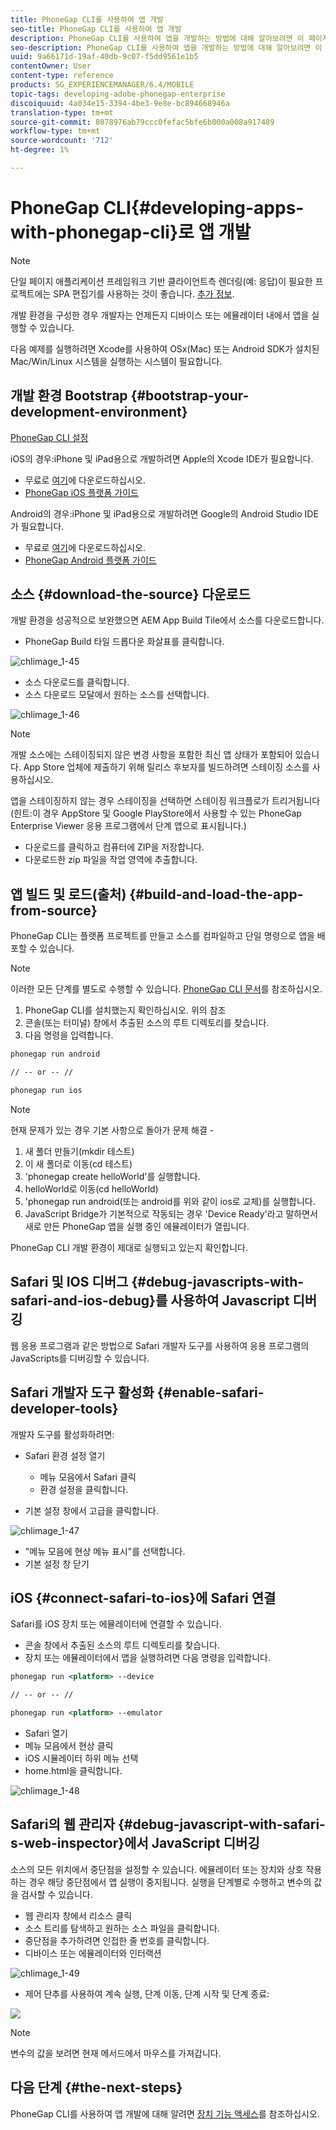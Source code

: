 ```yaml
---
title: PhoneGap CLI를 사용하여 앱 개발
seo-title: PhoneGap CLI를 사용하여 앱 개발
description: PhoneGap CLI를 사용하여 앱을 개발하는 방법에 대해 알아보려면 이 페이지를 따르십시오.
seo-description: PhoneGap CLI를 사용하여 앱을 개발하는 방법에 대해 알아보려면 이 페이지를 따르십시오.
uuid: 9a66171d-19af-40db-9c07-f5dd9561e1b5
contentOwner: User
content-type: reference
products: SG_EXPERIENCEMANAGER/6.4/MOBILE
topic-tags: developing-adobe-phonegap-enterprise
discoiquuid: 4a034e15-3394-4be3-9e8e-bc894668946a
translation-type: tm+mt
source-git-commit: 8078976ab79ccc0fefac5bfe6b000a008a917489
workflow-type: tm+mt
source-wordcount: '712'
ht-degree: 1%

---
```



# PhoneGap CLI{#developing-apps-with-phonegap-cli}로 앱 개발

>[!NOTE]
>
>단일 페이지 애플리케이션 프레임워크 기반 클라이언트측 렌더링(예: 응답)이 필요한 프로젝트에는 SPA 편집기를 사용하는 것이 좋습니다. [추가 정보](/help/sites-developing/spa-overview.md).

개발 환경을 구성한 경우 개발자는 언제든지 디바이스 또는 에뮬레이터 내에서 앱을 실행할 수 있습니다.

다음 예제를 실행하려면 Xcode를 사용하여 OSx(Mac) 또는 Android SDK가 설치된 Mac/Win/Linux 시스템을 실행하는 시스템이 필요합니다.

## 개발 환경 Bootstrap {#bootstrap-your-development-environment}

[PhoneGap CLI 설정](https://docs.phonegap.com/en/4.0.0/guide_cli_index.md.html#The%20Command-Line%20Interface)

iOS의 경우:iPhone 및 iPad용으로 개발하려면 Apple의 Xcode IDE가 필요합니다.

* 무료로 [여기](https://developer.apple.com/xcode/downloads/)에 다운로드하십시오.
* [PhoneGap iOS 플랫폼 가이드](https://docs.phonegap.com/en/4.0.0/guide_platforms_ios_index.md.html#iOS%20Platform%20Guide)

Android의 경우:iPhone 및 iPad용으로 개발하려면 Google의 Android Studio IDE가 필요합니다.

* 무료로 [여기](https://developer.android.com/sdk/index.html)에 다운로드하십시오.
* [PhoneGap Android 플랫폼 가이드](https://docs.phonegap.com/en/4.0.0/guide_platforms_android_index.md.html#Android%20Platform%20Guide)

## 소스 {#download-the-source} 다운로드

개발 환경을 성공적으로 보완했으면 AEM App Build Tile에서 소스를 다운로드합니다.

* PhoneGap Build 타일 드롭다운 화살표를 클릭합니다.

![chlimage_1-45](assets/chlimage_1-45.png)

* 소스 다운로드를 클릭합니다.
* 소스 다운로드 모달에서 원하는 소스를 선택합니다.

![chlimage_1-46](assets/chlimage_1-46.png)

>[!NOTE]
>
>개발 소스에는 스테이징되지 않은 변경 사항을 포함한 최신 앱 상태가 포함되어 있습니다. App Store 업체에 제출하기 위해 릴리스 후보자를 빌드하려면 스테이징 소스를 사용하십시오.
>
>앱을 스테이징하지 않는 경우 스테이징을 선택하면 스테이징 워크플로가 트리거됩니다(힌트:이 경우 AppStore 및 Google PlayStore에서 사용할 수 있는 PhoneGap Enterprise Viewer 응용 프로그램에서 단계 앱으로 표시됩니다.)

* 다운로드를 클릭하고 컴퓨터에 ZIP을 저장합니다.
* 다운로드한 zip 파일을 작업 영역에 추출합니다.

## 앱 빌드 및 로드(출처) {#build-and-load-the-app-from-source}

PhoneGap CLI는 플랫폼 프로젝트를 만들고 소스를 컴파일하고 단일 명령으로 앱을 배포할 수 있습니다.

>[!NOTE]
>
>이러한 모든 단계를 별도로 수행할 수 있습니다. [PhoneGap CLI 문서](https://phonegap.com/blog/2014/11/13/phonegap-cli-3-6-3/)를 참조하십시오.

1. PhoneGap CLI를 설치했는지 확인하십시오. 위의 참조
1. 콘솔(또는 터미널) 창에서 추출된 소스의 루트 디렉토리를 찾습니다.
1. 다음 명령을 입력합니다.

```xml
phonegap run android

// -- or -- //

phonegap run ios
```

>[!NOTE]
>
>현재 문제가 있는 경우 기본 사항으로 돌아가 문제 해결 -
>
>1. 새 폴더 만들기(mkdir 테스트)
>1. 이 새 폴더로 이동(cd 테스트)
>1. &#39;phonegap create helloWorld&#39;를 실행합니다.
>1. helloWorld로 이동(cd helloWorld)
>1. &#39;phonegap run android(또는 android를 위와 같이 ios로 교체)를 실행합니다.
>1. JavaScript Bridge가 기본적으로 작동되는 경우 &#39;Device Ready&#39;라고 말하면서 새로 만든 PhoneGap 앱을 실행 중인 에뮬레이터가 열립니다.

>
>
PhoneGap CLI 개발 환경이 제대로 실행되고 있는지 확인합니다.

## Safari 및 IOS 디버그 {#debug-javascripts-with-safari-and-ios-debug}를 사용하여 Javascript 디버깅

웹 응용 프로그램과 같은 방법으로 Safari 개발자 도구를 사용하여 응용 프로그램의 JavaScripts를 디버깅할 수 있습니다.

## Safari 개발자 도구 활성화 {#enable-safari-developer-tools}

개발자 도구를 활성화하려면:

* Safari 환경 설정 열기

   * 메뉴 모음에서 Safari 클릭
   * 환경 설정을 클릭합니다.

* 기본 설정 창에서 고급을 클릭합니다.

![chlimage_1-47](assets/chlimage_1-47.png)

* &quot;메뉴 모음에 현상 메뉴 표시&quot;를 선택합니다.
* 기본 설정 창 닫기

## iOS {#connect-safari-to-ios}에 Safari 연결

Safari를 iOS 장치 또는 에뮬레이터에 연결할 수 있습니다.

* 콘솔 창에서 추출된 소스의 루트 디렉토리를 찾습니다.
* 장치 또는 에뮬레이터에서 앱을 실행하려면 다음 명령을 입력합니다.

```xml
phonegap run <platform> --device

// -- or -- //

phonegap run <platform> --emulator
```

* Safari 열기
* 메뉴 모음에서 현상 클릭
* iOS 시뮬레이터 하위 메뉴 선택
* home.html을 클릭합니다.

![chlimage_1-48](assets/chlimage_1-48.png)

## Safari의 웹 관리자 {#debug-javascript-with-safari-s-web-inspector}에서 JavaScript 디버깅

소스의 모든 위치에서 중단점을 설정할 수 있습니다. 에뮬레이터 또는 장치와 상호 작용하는 경우 해당 중단점에서 앱 실행이 중지됩니다. 실행을 단계별로 수행하고 변수의 값을 검사할 수 있습니다.

* 웹 관리자 창에서 리소스 클릭
* 소스 트리를 탐색하고 원하는 소스 파일을 클릭합니다.
* 중단점을 추가하려면 인접한 줄 번호를 클릭합니다.
* 디바이스 또는 에뮬레이터와 인터랙션

![chlimage_1-49](assets/chlimage_1-49.png)

* 제어 단추를 사용하여 계속 실행, 단계 이동, 단계 시작 및 단계 종료:

![](do-not-localize/chlimage_1-4.png)

>[!NOTE]
>
>변수의 값을 보려면 현재 메서드에서 마우스를 가져갑니다.

## 다음 단계 {#the-next-steps}

PhoneGap CLI를 사용하여 앱 개발에 대해 알려면 [장치 기능 액세스](/help/mobile/phonegap-access-device-features.md)를 참조하십시오.
